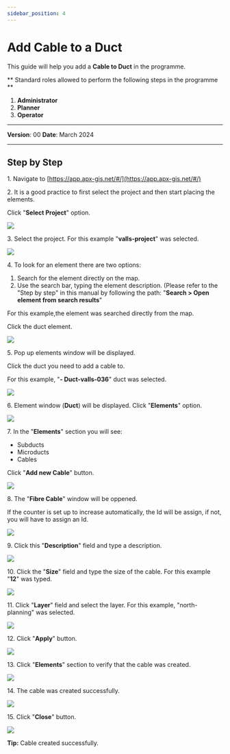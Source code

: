 ```yaml
---
sidebar_position: 4
---
```


# Add Cable to a Duct

This guide will help you add a **Cable to Duct** in the programme.

** Standard roles allowed to perform the following steps in the programme **

1.	**Administrator**
2.  **Planner**
3. **Operator**

------------

**Version**: 00
**Date**: March 2024

------------
## **Step by Step**


1\. Navigate to [https://app.apx-gis.net/#/](https://app.apx-gis.net/#/)


2\. It is a good practice to first select the project and then start placing the elements.

Click "**Select Project**" option.

![](https://ajeuwbhvhr.cloudimg.io/colony-recorder.s3.amazonaws.com/files/2024-02-01/3f090f82-d6c0-4888-babe-b41ba7473a44/ascreenshot.jpeg?tl_px=0,0&br_px=774,432&force_format=png&width=774&wat_scale=69&wat=1&wat_opacity=1&wat_gravity=northwest&wat_url=https://colony-recorder.s3.amazonaws.com/images/watermarks/14B8A6_standard.png&wat_pad=315,-5)


3\. Select the project. For this example "**valls-project**" was selected.

![](https://ajeuwbhvhr.cloudimg.io/colony-recorder.s3.amazonaws.com/files/2024-02-01/52c1e903-e0f8-424e-be9c-fe2d8ef67374/ascreenshot.jpeg?tl_px=0,0&br_px=774,432&force_format=png&width=774&wat_scale=69&wat=1&wat_opacity=1&wat_gravity=northwest&wat_url=https://colony-recorder.s3.amazonaws.com/images/watermarks/14B8A6_standard.png&wat_pad=314,119)


4\. To look for an element there are two options:

1. Search for the element directly on the map.
2. Use the search bar, typing the element description. (Please refer to the "Step by step" in this manual by following the path: "**Search &gt; Open element from search results**"

For this example,the element was searched directly from the map.

Click the duct element.

![](https://ajeuwbhvhr.cloudimg.io/colony-recorder.s3.amazonaws.com/files/2024-02-01/4f524e59-2970-45b1-833c-8680fb6a557f/ascreenshot.jpeg?tl_px=37,368&br_px=812,801&force_format=png&width=774&wat_scale=69&wat=1&wat_opacity=1&wat_gravity=northwest&wat_url=https://colony-recorder.s3.amazonaws.com/images/watermarks/14B8A6_standard.png&wat_pad=362,191)


5\. Pop up elements window will be displayed.

Click the duct you need to add a cable to.

For this example, "**- Duct-valls-036**" duct was selected.

![](https://ajeuwbhvhr.cloudimg.io/colony-recorder.s3.amazonaws.com/files/2024-02-01/84ebbb34-7254-4d46-956d-88d03e7095b4/ascreenshot.jpeg?tl_px=0,235&br_px=774,668&force_format=png&width=774&wat_scale=69&wat=1&wat_opacity=1&wat_gravity=northwest&wat_url=https://colony-recorder.s3.amazonaws.com/images/watermarks/14B8A6_standard.png&wat_pad=313,191)


6\. Element window (**Duct**) will be displayed. Click "**Elements**" option.

![](https://ajeuwbhvhr.cloudimg.io/colony-recorder.s3.amazonaws.com/files/2024-02-01/6f6c2bac-6d3a-459b-86bd-d7baad7c64e6/ascreenshot.jpeg?tl_px=0,0&br_px=945,875&force_format=png&width=1120.0&wat=1&wat_opacity=1&wat_gravity=northwest&wat_url=https://colony-recorder.s3.amazonaws.com/images/watermarks/14B8A6_standard.png&wat_pad=39,481)


7\. In the "**Elements**" section you will see:

- Subducts
- Microducts
- Cables

Click "**Add new Cable**" button.

![](https://ajeuwbhvhr.cloudimg.io/colony-recorder.s3.amazonaws.com/files/2024-02-01/49044408-836a-445c-94f6-abc120e16edb/ascreenshot.jpeg?tl_px=0,105&br_px=945,875&force_format=png&width=1120.0&wat=1&wat_opacity=1&wat_gravity=northwest&wat_url=https://colony-recorder.s3.amazonaws.com/images/watermarks/14B8A6_standard.png&wat_pad=414,649)


8\. The "**Fibre Cable**" window will be oppened.

If the counter is set up to increase automatically, the Id will be assign, if not, you will have to assign an Id.

![](https://ajeuwbhvhr.cloudimg.io/colony-recorder.s3.amazonaws.com/files/2024-02-01/afb6aa04-7b14-45dc-8bdf-f2bd3b8f1ae5/ascreenshot.jpeg?tl_px=0,1&br_px=774,434&force_format=png&width=774&wat_scale=69&wat=1&wat_opacity=1&wat_gravity=northwest&wat_url=https://colony-recorder.s3.amazonaws.com/images/watermarks/14B8A6_standard.png&wat_pad=162,191)


9\. Click this "**Description**" field and type a description.

![](https://ajeuwbhvhr.cloudimg.io/colony-recorder.s3.amazonaws.com/files/2024-03-11/b66a104a-2f8f-41cc-803a-e478bb44234a/user_cropped_screenshot.jpeg?tl_px=0,53&br_px=774,486&force_format=png&width=774&wat_scale=69&wat=1&wat_opacity=1&wat_gravity=northwest&wat_url=https://colony-recorder.s3.amazonaws.com/images/watermarks/14B8A6_standard.png&wat_pad=121,191)


10\. Click the "**Size**" field and type the size of the cable. For this example "**12**" was typed.

![](https://ajeuwbhvhr.cloudimg.io/colony-recorder.s3.amazonaws.com/files/2024-03-11/7ec48ca0-e94a-4ccc-9804-6876c169a914/user_cropped_screenshot.jpeg?tl_px=0,91&br_px=774,524&force_format=png&width=774&wat_scale=69&wat=1&wat_opacity=1&wat_gravity=northwest&wat_url=https://colony-recorder.s3.amazonaws.com/images/watermarks/14B8A6_standard.png&wat_pad=106,191)


11\. Click "**Layer**" field and select the layer. For this example, "north-planning" was selected.

![](https://ajeuwbhvhr.cloudimg.io/colony-recorder.s3.amazonaws.com/files/2024-03-11/17fb58c4-b8c7-403b-b35d-f9449db9a8aa/user_cropped_screenshot.jpeg?tl_px=0,145&br_px=774,578&force_format=png&width=774&wat_scale=69&wat=1&wat_opacity=1&wat_gravity=northwest&wat_url=https://colony-recorder.s3.amazonaws.com/images/watermarks/14B8A6_standard.png&wat_pad=98,191)


12\. Click "**Apply**" button.

![](https://ajeuwbhvhr.cloudimg.io/colony-recorder.s3.amazonaws.com/files/2024-02-01/c22d4c17-89d9-460e-8fee-5042fe895a84/ascreenshot.jpeg?tl_px=0,442&br_px=774,875&force_format=png&width=774&wat_scale=69&wat=1&wat_opacity=1&wat_gravity=northwest&wat_url=https://colony-recorder.s3.amazonaws.com/images/watermarks/14B8A6_standard.png&wat_pad=214,382)


13\. Click "**Elements**" section to verify that the cable was created.

![](https://ajeuwbhvhr.cloudimg.io/colony-recorder.s3.amazonaws.com/files/2024-02-01/97e794e1-45af-4764-82b7-1f5f20845f47/ascreenshot.jpeg?tl_px=0,0&br_px=945,875&force_format=png&width=1120.0&wat=1&wat_opacity=1&wat_gravity=northwest&wat_url=https://colony-recorder.s3.amazonaws.com/images/watermarks/14B8A6_standard.png&wat_pad=64,480)


14\. The cable was created successfully.

![](https://ajeuwbhvhr.cloudimg.io/colony-recorder.s3.amazonaws.com/files/2024-03-11/15ee3a06-b380-4bad-97b7-30861c7f05ae/user_cropped_screenshot.jpeg?tl_px=0,0&br_px=945,875&force_format=png&width=1120.0)


15\. Click "**Close**" button.

![](https://ajeuwbhvhr.cloudimg.io/colony-recorder.s3.amazonaws.com/files/2024-02-01/f19f9938-a151-4fd6-a0c3-18f9e9adc60e/ascreenshot.jpeg?tl_px=0,442&br_px=774,875&force_format=png&width=774&wat_scale=69&wat=1&wat_opacity=1&wat_gravity=northwest&wat_url=https://colony-recorder.s3.amazonaws.com/images/watermarks/14B8A6_standard.png&wat_pad=186,375)


**Tip:** Cable created successfully.


